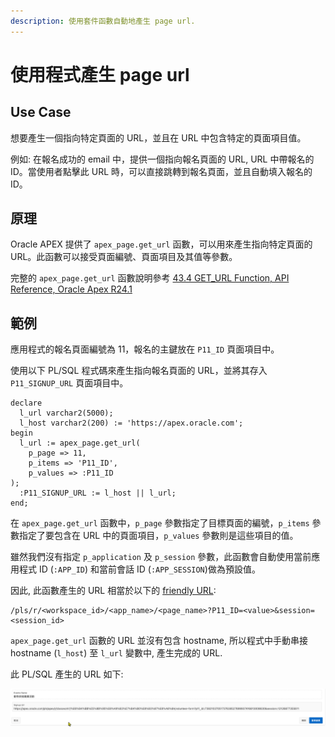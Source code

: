 ```yaml
---
description: 使用套件函數自動地產生 page url.
---
```


# 使用程式產生 page url

## Use Case 

想要產生一個指向特定頁面的 URL，並且在 URL 中包含特定的頁面項目值。

例如: 在報名成功的 email 中，提供一個指向報名頁面的 URL, URL 中帶報名的 ID。當使用者點擊此 URL 時，可以直接跳轉到報名頁面，並且自動填入報名的 ID。

## 原理

Oracle APEX 提供了 `apex_page.get_url` 函數，可以用來產生指向特定頁面的 URL。此函數可以接受頁面編號、頁面項目及其值等參數。

完整的 `apex_page.get_url` 函數說明參考 [43.4 GET_URL Function, API Reference, Oracle Apex R24.1](https://docs.oracle.com/en/database/oracle/apex/24.1/aeapi/GET_URL-Function.html)

## 範例

應用程式的報名頁面編號為 11，報名的主鍵放在 `P11_ID` 頁面項目中。

使用以下 PL/SQL 程式碼來產生指向報名頁面的 URL，並將其存入 `P11_SIGNUP_URL` 頁面項目中。

```plsql
declare 
  l_url varchar2(5000);
  l_host varchar2(200) := 'https://apex.oracle.com';
begin
  l_url := apex_page.get_url(
    p_page => 11,
    p_items => 'P11_ID',
    p_values => :P11_ID
);
  :P11_SIGNUP_URL := l_host || l_url;
end;
```

在 `apex_page.get_url` 函數中，`p_page` 參數指定了目標頁面的編號，`p_items` 參數指定了要包含在 URL 中的頁面項目，`p_values` 參數則是這些項目的值。

雖然我們沒有指定 `p_application` 及 `p_session` 參數，此函數會自動使用當前應用程式 ID (`:APP_ID`) 和當前會話 ID (`:APP_SESSION`)做為預設值。

因此, 此函數產生的 URL 相當於以下的 [friendly URL](https://docs.oracle.com/en/database/oracle/apex/22.2/htmdb/understanding-friendly-url-syntax.html#GUID-FEADECFC-612D-406B-ADE5-67CAFE3F8033):

```
/pls/r/<workspace_id>/<app_name>/<page_name>?P11_ID=<value>&session=<session_id>
```

`apex_page.get_url` 函數的 URL 並沒有包含 hostname, 所以程式中手動串接 hostname (`l_host`) 至 `l_url` 變數中, 產生完成的 URL. 

此 PL/SQL 產生的 URL 如下:

![](img/25-Jun-14-22-21-58.png)





